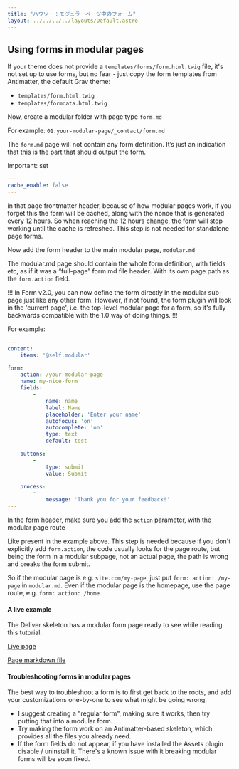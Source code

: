 ```yaml
---
title: "ハウツー：モジュラーページ中のフォーム"
layout: ../../../../layouts/Default.astro
---
```


## Using forms in modular pages

If your theme does not provide a `templates/forms/form.html.twig` file, it's not set up to use forms, but no fear - just copy the form templates from Antimatter, the default Grav theme:

- `templates/form.html.twig`
- `templates/formdata.html.twig`

Now, create a modular folder with page type `form.md`

For example: `01.your-modular-page/_contact/form.md`

The `form.md` page will not contain any form definition. It’s just an indication that this is the part that should output the form.

Important: set

```yaml
---
cache_enable: false
---
```

in that page frontmatter header, because of how modular pages work, if you forget this the form will be cached, along with the nonce that is generated every 12 hours. So when reaching the 12 hours change, the form will stop working until the cache is refreshed. This step is not needed for standalone page forms.

Now add the form header to the main modular page, `modular.md`

The modular.md page should contain the whole form definition, with fields etc, as if it was a “full-page” form.md file header. With its own page path as the `form.action` field.

!!! In Form v2.0, you can now define the form directly in the modular sub-page just like any other form. However, if not found, the form plugin will look in the 'current page', i.e. the top-level modular page for a form, so it's fully backwards compatible with the 1.0 way of doing things. !!!

For example:

```yaml
---
content:
    items: '@self.modular'

form:
    action: /your-modular-page
    name: my-nice-form
    fields:
        -
            name: name
            label: Name
            placeholder: 'Enter your name'
            autofocus: 'on'
            autocomplete: 'on'
            type: text
            default: test

    buttons:
        -
            type: submit
            value: Submit

    process:
        -
            message: 'Thank you for your feedback!'
---

```

In the form header, make sure you add the `action` parameter, with the modular page route

Like present in the example above.
This step is needed because if you don't explicitly add `form.action`, the code usually looks for the page route, but being the form in a modular subpage, not an actual page, the path is wrong and breaks the form submit.

So if the modular page is e.g. `site.com/my-page`, just put `form: action: /my-page` in `modular.md`.
Even if the modular page is the homepage, use the page route, e.g. `form: action: /home`

#### A live example

The Deliver skeleton has a modular form page ready to see while reading this tutorial:

[Live page](http://demo.getgrav.org/deliver-skeleton/contact)

[Page markdown file](https://github.com/getgrav/grav-skeleton-deliver-site/blob/develop/pages/07.contact/modular_alt.md)

#### Troubleshooting forms in modular pages

The best way to troubleshoot a form is to first get back to the roots, and add your customizations one-by-one to see what might be going wrong.

- I suggest creating a "regular form", making sure it works, then try putting that into a modular form.
- Try making the form work on an Antimatter-based skeleton, which provides all the files you already need.
- If the form fields do not appear, if you have installed the Assets plugin disable / uninstall it. There's a known issue with it breaking modular forms will be soon fixed.

